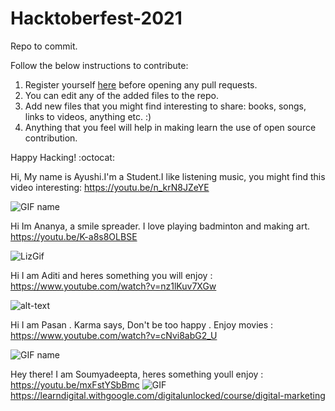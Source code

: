 # Hacktoberfest-2021
Repo to commit.

Follow the below instructions to contribute:
1. Register yourself [here](https://hacktoberfest.digitalocean.com/) before opening any pull requests.
2. You can edit any of the added files to the repo.
3. Add new files that you might find interesting to share: books, songs, links to videos, anything etc. :)
4. Anything that you feel will help in making learn the use of open source contribution.

Happy Hacking! :octocat:

Hi, My name is Ayushi.I'm a Student.I like listening music, you might find this video interesting: https://youtu.be/n_krN8JZeYE

![GIF name](https://media.giphy.com/media/qugzlUdW5CkeI/giphy.gif)

Hi Im Ananya, a smile spreader. I love playing badminton and making art.  
https://youtu.be/K-a8s8OLBSE

![LizGif](https://media.giphy.com/media/CXEYAtdOvXXXO/giphy.gif)


Hi I am Aditi and heres something you will enjoy : https://www.youtube.com/watch?v=nz1lKuv7XGw

![alt-text](https://media.giphy.com/media/inyqrgp9o3NUA/giphy.gif)

Hi I am Pasan . Karma says, Don't be too happy . Enjoy movies : https://www.youtube.com/watch?v=cNvi8abG2_U

![GIF name](https://media.giphy.com/media/l3vR0iVsWTfVt8vo4/giphy.gif)

Hey there! I am Soumyadeepta, heres something youll enjoy : https://youtu.be/mxFstYSbBmc
![GIF](https://media.giphy.com/media/hsUG0ob8Rezq14kZg6/giphy.gif)
https://learndigital.withgoogle.com/digitalunlocked/course/digital-marketing 
